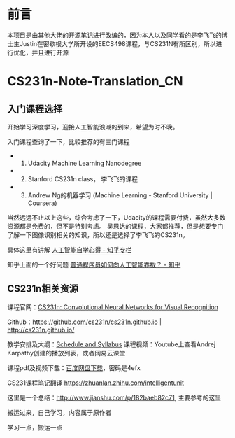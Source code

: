 # 前言

本项目是由其他大佬的开源笔记进行改编的，因为本人以及同学看的是李飞飞的博士生Justin在密歇根大学所开设的EECS498课程，与CS231N有所区别，所以进行优化，并且进行开源

# CS231n-Note-Translation_CN

## 入门课程选择

开始学习深度学习，迎接人工智能浪潮的到来，希望为时不晚。

入门课程查询了一下，比较推荐的有三门课程
- 1. Udacity Machine Learning Nanodegree
- 2. Stanford CS231n class， 李飞飞的课程
- 3. Andrew Ng的机器学习 (Machine Learning - Stanford University | Coursera)

当然远远不止以上这些，综合考虑了一下，Udacity的课程需要付费，虽然大多数资源都是免费的，但不是特别考虑。
吴恩达的课程，大家都推荐，但是想要专门了解一下图像识别相关的知识，所以还是选择了李飞飞的CS231n。

具体这里有讲解 [人工智能自学心得 - 知乎专栏](https://zhuanlan.zhihu.com/p/25016075)

知乎上面的一个好问题 [普通程序员如何向人工智能靠拢？ - 知乎](https://www.zhihu.com/question/51039416) 

## CS231n相关资源

课程官网：[CS231n: Convolutional Neural Networks for Visual Recognition](http://cs231n.stanford.edu/)

Github：https://github.com/cs231n/cs231n.github.io | http://cs231n.github.io/

教学安排及大纲：[Schedule and Syllabus](http://vision.stanford.edu/teaching/cs231n/syllabus.html)
课程视频：Youtube上查看Andrej Karpathy创建的播放列表，或者网易云课堂

课程pdf及视频下载：[百度网盘下载](https://pan.baidu.com/s/1eRHH4L8)，密码是4efx


CS231课程笔记翻译 https://zhuanlan.zhihu.com/intelligentunit

这里是一个总结：http://www.jianshu.com/p/182baeb82c71, 主要参考的这里

搬运过来，自己学习，内容属于原作者

学习一点，搬运一点

